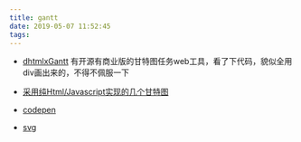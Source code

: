 ```yaml
---
title: gantt
date: 2019-05-07 11:52:45
tags:
---
```


- [dhtmlxGantt](https://dhtmlx.com/docs/products/dhtmlxGantt/)
有开源有商业版的甘特图任务web工具，看了下代码，貌似全用div画出来的，不得不佩服一下

- [采用纯Html/Javascript实现的几个甘特图](https://www.open-open.com/blog/5035945120547344082.html)

- [codepen](https://codepen.io/search/pens?q=gantt&page=1&order=popularity&depth=everything)

- [svg](https://codepen.io/jonathanlee/pen/KJZebM)